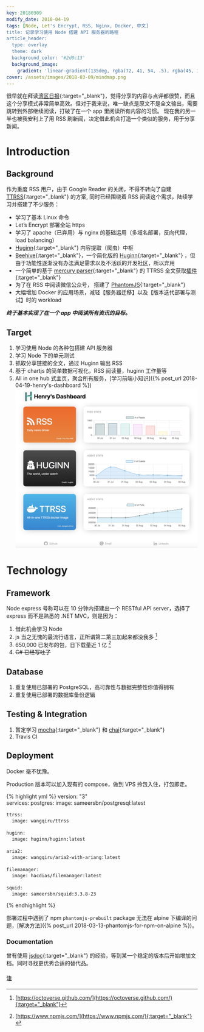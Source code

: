 ```yaml
---
key: 20180309
modify_date: 2018-04-19
tags: [Node, Let's Encrypt, RSS, Nginx, Docker, 中文]
title: 记录学习使用 Node 搭建 API 服务器的路程
article_header:
  type: overlay
  theme: dark
  background_color: '#2d0c13'
  background_image:
    gradient: 'linear-gradient(135deg, rgba(72, 41, 54, .5), rgba(45, 12, 19, .2))'
cover: /assets/images/2018-03-09/mindmap.png
---
```


很早就在拜读[湾区日报](https://wanqu.co/b/7/2015-05-24-behind-the-scenes.html){:target="_blank"}，觉得分享的内容与点评都很赞，而且这个分享模式非常简单高效。但对于我来说，唯一缺点是原文不是全文输出，需要跳转到外部继续阅读，打破了在一个 app 里阅读所有内容的习惯。 现在我的另一半也被我安利上了用 RSS 刷新闻，决定借此机会打造一个类似的服务，用于分享新闻。

<!--more-->

# Introduction

## Background

作为重度 RSS 用户，由于 Google Reader 的关闭，不得不转向了自建 [TTRSS](https://tt-rss.org/){:target="_blank"} 的方案, 同时已经围绕着 RSS 阅读这个需求，陆续学习并搭建了不少服务：

* 学习了基本 Linux 命令
* Let’s Encrypt 部署全站 https
* 学习了 apache（已弃用）与 nginx 的基础运用（多域名部署，反向代理，load balancing）
* [Huginn](https://github.com/huginn/huginn){:target="_blank"} 内容提取（爬虫）中枢
* [Beehive](https://github.com/muesli/beehive){:target="_blank"}，一个简化版的 [Huginn](https://github.com/huginn/huginn){:target="_blank"} ，但由于功能性逐渐没有办法满足需求以及不活跃的开发社区，所以弃用
* 一个简单的基于 [mercury parser](https://mercury.postlight.com/web-parser/){:target="_blank"} 的 TTRSS 全文获取[插件](https://github.com/HenryQW/mercury_fulltext){:target="_blank"}
* 为了在 RSS 中阅读微信公众号， 搭建了 [PhantomJS](http://phantomjs.org/){:target="_blank"}
* 大幅增加 Docker 的应用场景，减轻【服务器迁移】以及【版本迭代部署与测试】时的 workload

***终于基本实现了在一个 app 中阅读所有资讯的目标。***

## Target

1. 学习使用 Node 的各种包搭建 API 服务器
2. 学习 Node 下的单元测试
3. 抓取分享链接的全文，通过 Huginn 输出 RSS
4. 基于 chartjs 的简单数据可视化，RSS 阅读量，huginn 工作量等
5. All in one hub 式主页，聚合所有服务，[学习前端小知识]({% post_url 2018-04-19-henry's-dashboard %})
![All in one hub 式主页](/assets/images/2018-03-09/dashboard.jpg)

# Technology

## Framework 

Node express 号称可以在 10 分钟内搭建出一个 RESTful API server，选择了 express 而不是熟悉的 .NET MVC，则是因为：

1. 借此机会学习 Node
1. js 当之无愧的最流行语言，正所谓第二第三加起来都没我多 [^1]
1. 650,000 已发布的包，日下载量近 1 亿 [^2]
1. ~~C# 已经写吐了~~

## Database

1. 重复使用已部署的 PostgreSQL，高可靠性与数据完整性你值得拥有
1. 重复使用已部署的数据库备份逻辑

## Testing & Integration

1. 暂定学习 [mocha](https://mochajs.org/){:target="_blank"} 和 [chai](http://chaijs.com/){:target="_blank"}
1. Travis CI

## Deployment

Docker 毫不犹豫。

Production 版本可以加入现有的 compose，做到 VPS 拎包入住，打包即走。

{% highlight yml %}
version: "3"  
services:
    postgres:
      image: sameersbn/postgresql:latest

    ttrss:
      image: wangqiru/ttrss

    huginn:
      image: huginn/huginn:latest

    aria2:
      image: wangqiru/aria2-with-ariang:latest

    filemanager:
      image: hacdias/filemanager:latest

    squid:
      image: sameersbn/squid:3.3.8-23
{% endhighlight %}

部署过程中遇到了 npm `phantomjs-prebuilt` package 无法在 alpine 下编译的问题，[解决方法]({% post_url 2018-03-13-phantomjs-for-npm-on-alpine %})。

### Documentation

曾有使用 [jsdoc](http://usejsdoc.org/){:target="_blank"} 的经验，等到某一个稳定的版本后开始增加文档。同时寻找更优秀合适的替代品。

#### 注

[^1]:  [https://octoverse.github.com/](https://octoverse.github.com/){:target="_blank"} 
[^2]:  [https://www.npmjs.com/](https://www.npmjs.com/){:target="_blank"} 
